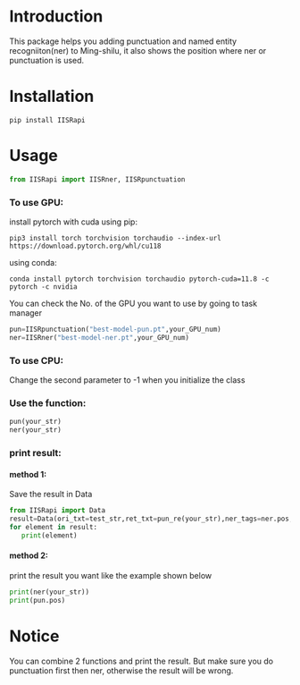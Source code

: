 # Introduction
This package helps you adding punctuation and named entity recogniiton(ner) to Ming-shilu, it also shows the position where ner or punctuation is used.
# Installation
```
pip install IISRapi
```
# Usage
```python
from IISRapi import IISRner, IISRpunctuation
```
### To use GPU:
install pytorch with cuda using pip:  
```
pip3 install torch torchvision torchaudio --index-url https://download.pytorch.org/whl/cu118
```
using conda:  
```
conda install pytorch torchvision torchaudio pytorch-cuda=11.8 -c pytorch -c nvidia
```
You can check the No. of the GPU you want to use by going to task manager
```python
pun=IISRpunctuation("best-model-pun.pt",your_GPU_num)
ner=IISRner("best-model-ner.pt",your_GPU_num)
```
### To use CPU:
Change the second parameter to -1 when you initialize the class

### Use the function:
```python
pun(your_str)
ner(your_str)
```

### print result:

#### method 1:
Save the result in Data
```python
from IISRapi import Data
result=Data(ori_txt=test_str,ret_txt=pun_re(your_str),ner_tags=ner.pos,punct=pun.pos)
for element in result:
   print(element)
```
#### method 2:
print the result you want like the example shown below
```python
print(ner(your_str))
print(pun.pos)
```
# Notice
You can combine 2 functions and print the result. But make sure you do punctuation first then ner, otherwise the result will be wrong.
